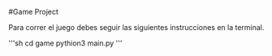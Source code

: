 #Game Project

Para correr el juego debes seguir las siguientes instrucciones en la terminal.

'''sh
cd game
pythion3 main.py
'''

